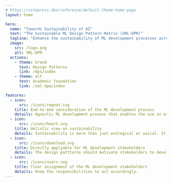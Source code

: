 ```yaml
---
# https://vitepress.dev/reference/default-theme-home-page
layout: home

hero:
  name: "Towards Sustainability of AI"
  text: "The Sustainable ML Design Pattern Matrix (SML-DPM)"
  tagline: "Enhance the sustainability of ML development processes across environmental, social, and governance (ESG) dimensions."
  image:
    src: /logo.png
    alt: SML-DPM
  actions:
    - theme: brand
      text: Design Patterns
      link: /dps/index
    - theme: alt
      text: Academic foundation
      link: /sml-dpm/index

features:
  - icon: 
      src: /icons/repeat.svg
    title: End-to-end consideration of the ML development process
    details: Agnostic ML development process that enables the use in every organization.
  - icon:
      src: /icons/heart.svg
    title: Holistic view on sustainability
    details: Sustainability is more than just ecological or soical. It is the combination that matters.
  - icon:
      src: /icons/download.svg
    title: Directly applyable for ML development stakeholders
    details: The design pattterns should motivate stakeholders to develop sustainable ML algortithms.
  - icon:
      src: /icons/users.svg
    title: Clear assignment of the ML development stakeholders
    details: Know the responsibilities to act accordingly.
---
```


